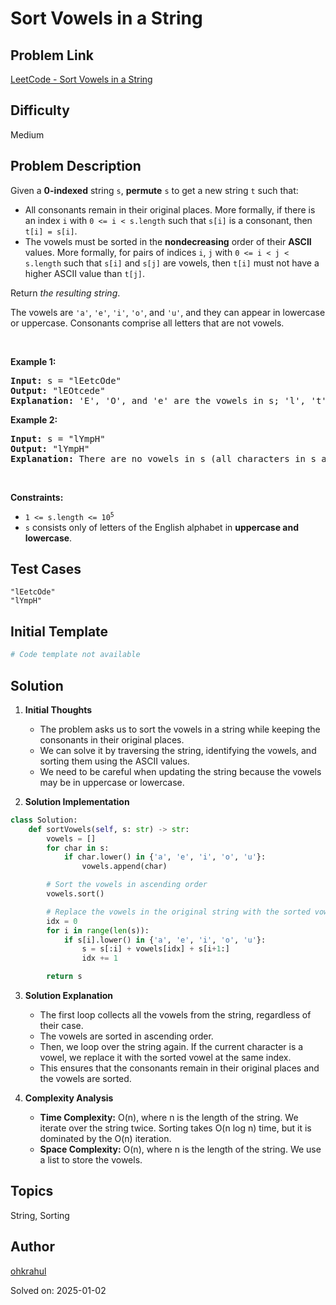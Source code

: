 # Sort Vowels in a String

## Problem Link
[LeetCode - Sort Vowels in a String](https://leetcode.com/problems/sort-vowels-in-a-string/)

## Difficulty
Medium

## Problem Description
<p>Given a <strong>0-indexed</strong> string <code>s</code>, <strong>permute</strong> <code>s</code> to get a new string <code>t</code> such that:</p>

<ul>
	<li>All consonants remain in their original places. More formally, if there is an index <code>i</code> with <code>0 &lt;= i &lt; s.length</code> such that <code>s[i]</code> is a consonant, then <code>t[i] = s[i]</code>.</li>
	<li>The vowels must be sorted in the <strong>nondecreasing</strong> order of their <strong>ASCII</strong> values. More formally, for pairs of indices <code>i</code>, <code>j</code> with <code>0 &lt;= i &lt; j &lt; s.length</code> such that <code>s[i]</code> and <code>s[j]</code> are vowels, then <code>t[i]</code> must not have a higher ASCII value than <code>t[j]</code>.</li>
</ul>

<p>Return <em>the resulting string</em>.</p>

<p>The vowels are <code>&#39;a&#39;</code>, <code>&#39;e&#39;</code>, <code>&#39;i&#39;</code>, <code>&#39;o&#39;</code>, and <code>&#39;u&#39;</code>, and they can appear in lowercase or uppercase. Consonants comprise all letters that are not vowels.</p>

<p>&nbsp;</p>
<p><strong class="example">Example 1:</strong></p>

<pre>
<strong>Input:</strong> s = &quot;lEetcOde&quot;
<strong>Output:</strong> &quot;lEOtcede&quot;
<strong>Explanation:</strong> &#39;E&#39;, &#39;O&#39;, and &#39;e&#39; are the vowels in s; &#39;l&#39;, &#39;t&#39;, &#39;c&#39;, and &#39;d&#39; are all consonants. The vowels are sorted according to their ASCII values, and the consonants remain in the same places.
</pre>

<p><strong class="example">Example 2:</strong></p>

<pre>
<strong>Input:</strong> s = &quot;lYmpH&quot;
<strong>Output:</strong> &quot;lYmpH&quot;
<strong>Explanation:</strong> There are no vowels in s (all characters in s are consonants), so we return &quot;lYmpH&quot;.
</pre>

<p>&nbsp;</p>
<p><strong>Constraints:</strong></p>

<ul>
	<li><code>1 &lt;= s.length &lt;= 10<sup>5</sup></code></li>
	<li><code>s</code> consists only of letters of the&nbsp;English alphabet&nbsp;in <strong>uppercase and lowercase</strong>.</li>
</ul>


## Test Cases
```
"lEetcOde"
"lYmpH"
```

## Initial Template
```python
# Code template not available
```

## Solution
1. **Initial Thoughts**
   - The problem asks us to sort the vowels in a string while keeping the consonants in their original places.
   - We can solve it by traversing the string, identifying the vowels, and sorting them using the ASCII values.
   - We need to be careful when updating the string because the vowels may be in uppercase or lowercase.

2. **Solution Implementation**
```python
class Solution:
    def sortVowels(self, s: str) -> str:
        vowels = []
        for char in s:
            if char.lower() in {'a', 'e', 'i', 'o', 'u'}:
                vowels.append(char)

        # Sort the vowels in ascending order
        vowels.sort()

        # Replace the vowels in the original string with the sorted vowels
        idx = 0
        for i in range(len(s)):
            if s[i].lower() in {'a', 'e', 'i', 'o', 'u'}:
                s = s[:i] + vowels[idx] + s[i+1:]
                idx += 1

        return s
```

3. **Solution Explanation**
   - The first loop collects all the vowels from the string, regardless of their case.
   - The vowels are sorted in ascending order.
   - Then, we loop over the string again. If the current character is a vowel, we replace it with the sorted vowel at the same index.
   - This ensures that the consonants remain in their original places and the vowels are sorted.

4. **Complexity Analysis**
   - **Time Complexity:** O(n), where n is the length of the string. We iterate over the string twice. Sorting takes O(n log n) time, but it is dominated by the O(n) iteration.
   - **Space Complexity:** O(n), where n is the length of the string. We use a list to store the vowels.

## Topics
String, Sorting

## Author
[ohkrahul](https://github.com/ohkrahul)

Solved on: 2025-01-02
